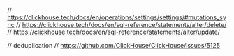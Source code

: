 
// https://clickhouse.tech/docs/en/operations/settings/settings/#mutations_sync
// https://clickhouse.tech/docs/en/sql-reference/statements/alter/delete/
// https://clickhouse.tech/docs/en/sql-reference/statements/alter/update/

// deduplication
// https://github.com/ClickHouse/ClickHouse/issues/5125